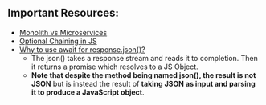 ## Important Resources:
- [Monolith vs Microservices](https://www.atlassian.com/microservices/microservices-architecture/microservices-vs-monolith)
- [Optional Chaining in JS](https://developer.mozilla.org/en-US/docs/Web/JavaScript/Reference/Operators/Optional_chaining)
- [Why to use await for response.json()?](https://developer.mozilla.org/en-US/docs/Web/API/Response/json)
    - The json() takes a response stream and reads it to completion. Then it returns a promise which resolves to a JS Object.
    - **Note that despite the method being named json(), the result is not JSON** but is instead the result of **taking JSON as input and parsing it to produce a JavaScript object**.
